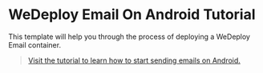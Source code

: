 # WeDeploy Email On Android Tutorial

This template will help you through the process of deploying a WeDeploy Email container.

> [Visit the tutorial to learn how to start sending emails on Android.](http://wedeploy.com/tutorial/email-android/)
